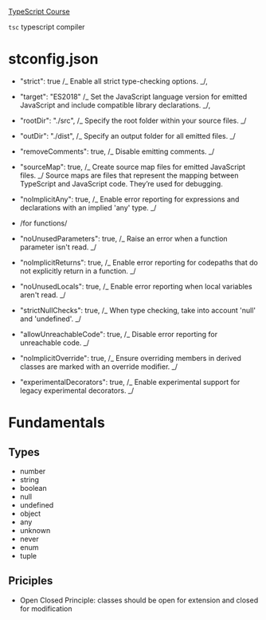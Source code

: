 [TypeScript Course]('https://members.codewithmosh.com/')

`tsc` typescript compiler

# stconfig.json

- "strict": true /_ Enable all strict type-checking options. _/,

- "target": "ES2018" /_ Set the JavaScript language version for emitted JavaScript and include compatible library declarations. _/,
- "rootDir": "./src", /_ Specify the root folder within your source files. _/
- "outDir": "./dist", /_ Specify an output folder for all emitted files. _/
- "removeComments": true, /_ Disable emitting comments. _/
- "sourceMap": true, /_ Create source map files for emitted JavaScript files. _/ Source maps are files that represent the mapping between TypeScript and JavaScript code. They’re used for debugging.
- "noImplicitAny": true, /_ Enable error reporting for expressions and declarations with an implied 'any' type. _/
- /for functions/
- "noUnusedParameters": true, /_ Raise an error when a function parameter isn't read. _/
- "noImplicitReturns": true, /_ Enable error reporting for codepaths that do not explicitly return in a function. _/
- "noUnusedLocals": true, /_ Enable error reporting when local variables aren't read. _/
- "strictNullChecks": true, /_ When type checking, take into account 'null' and 'undefined'. _/
- "allowUnreachableCode": true, /_ Disable error reporting for unreachable code. _/
- "noImplicitOverride": true, /_ Ensure overriding members in derived classes are marked with an override modifier. _/
- "experimentalDecorators": true, /_ Enable experimental support for legacy experimental decorators. _/

# Fundamentals

## Types

- number
- string
- boolean
- null
- undefined
- object
- any
- unknown
- never
- enum
- tuple

## Priciples

- Open Closed Principle: classes should be open for extension and closed for modification

